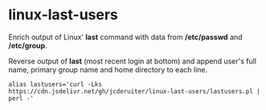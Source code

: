 # linux-last-users
Enrich output of Linux' **last** command with data from **/etc/passwd** and **/etc/group**.

Reverse output of **last** (most recent login at bottom) and append user's full name, primary group name and home directory to each line.


`alias lastusers='curl -Lks https://cdn.jsdelivr.net/gh/jcderuiter/linux-last-users/lastusers.pl | perl -'`
